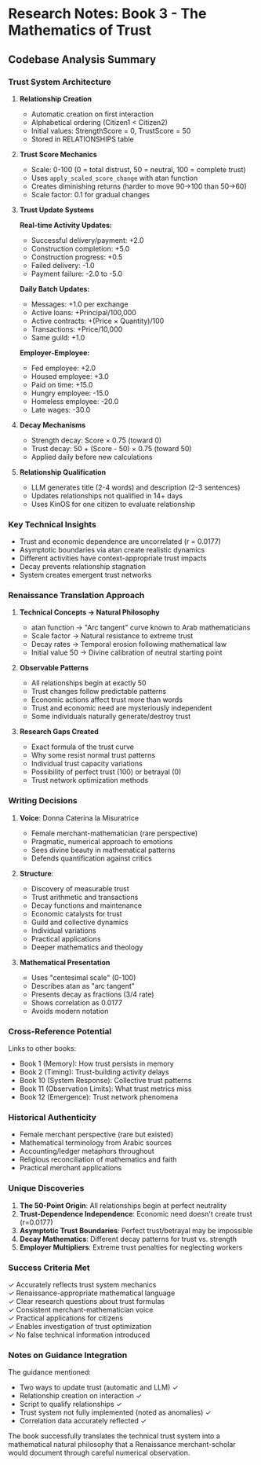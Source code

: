# Research Notes: Book 3 - The Mathematics of Trust

## Codebase Analysis Summary

### Trust System Architecture

1. **Relationship Creation**
   - Automatic creation on first interaction
   - Alphabetical ordering (Citizen1 < Citizen2)
   - Initial values: StrengthScore = 0, TrustScore = 50
   - Stored in RELATIONSHIPS table

2. **Trust Score Mechanics**
   - Scale: 0-100 (0 = total distrust, 50 = neutral, 100 = complete trust)
   - Uses `apply_scaled_score_change` with atan function
   - Creates diminishing returns (harder to move 90→100 than 50→60)
   - Scale factor: 0.1 for gradual changes

3. **Trust Update Systems**
   
   **Real-time Activity Updates:**
   - Successful delivery/payment: +2.0
   - Construction completion: +5.0
   - Construction progress: +0.5
   - Failed delivery: -1.0
   - Payment failure: -2.0 to -5.0
   
   **Daily Batch Updates:**
   - Messages: +1.0 per exchange
   - Active loans: +Principal/100,000
   - Active contracts: +(Price × Quantity)/100
   - Transactions: +Price/10,000
   - Same guild: +1.0
   
   **Employer-Employee:**
   - Fed employee: +2.0
   - Housed employee: +3.0
   - Paid on time: +15.0
   - Hungry employee: -15.0
   - Homeless employee: -20.0
   - Late wages: -30.0

4. **Decay Mechanisms**
   - Strength decay: Score × 0.75 (toward 0)
   - Trust decay: 50 + (Score - 50) × 0.75 (toward 50)
   - Applied daily before new calculations

5. **Relationship Qualification**
   - LLM generates title (2-4 words) and description (2-3 sentences)
   - Updates relationships not qualified in 14+ days
   - Uses KinOS for one citizen to evaluate relationship

### Key Technical Insights

- Trust and economic dependence are uncorrelated (r = 0.0177)
- Asymptotic boundaries via atan create realistic dynamics
- Different activities have context-appropriate trust impacts
- Decay prevents relationship stagnation
- System creates emergent trust networks

### Renaissance Translation Approach

1. **Technical Concepts → Natural Philosophy**
   - atan function → "Arc tangent" curve known to Arab mathematicians
   - Scale factor → Natural resistance to extreme trust
   - Decay rates → Temporal erosion following mathematical law
   - Initial value 50 → Divine calibration of neutral starting point

2. **Observable Patterns**
   - All relationships begin at exactly 50
   - Trust changes follow predictable patterns
   - Economic actions affect trust more than words
   - Trust and economic need are mysteriously independent
   - Some individuals naturally generate/destroy trust

3. **Research Gaps Created**
   - Exact formula of the trust curve
   - Why some resist normal trust patterns
   - Individual trust capacity variations
   - Possibility of perfect trust (100) or betrayal (0)
   - Trust network optimization methods

### Writing Decisions

1. **Voice**: Donna Caterina la Misuratrice
   - Female merchant-mathematician (rare perspective)
   - Pragmatic, numerical approach to emotions
   - Sees divine beauty in mathematical patterns
   - Defends quantification against critics

2. **Structure**:
   - Discovery of measurable trust
   - Trust arithmetic and transactions
   - Decay functions and maintenance
   - Economic catalysts for trust
   - Guild and collective dynamics
   - Individual variations
   - Practical applications
   - Deeper mathematics and theology

3. **Mathematical Presentation**
   - Uses "centesimal scale" (0-100)
   - Describes atan as "arc tangent"
   - Presents decay as fractions (3/4 rate)
   - Shows correlation as 0.0177
   - Avoids modern notation

### Cross-Reference Potential

Links to other books:
- Book 1 (Memory): How trust persists in memory
- Book 2 (Timing): Trust-building activity delays
- Book 10 (System Response): Collective trust patterns
- Book 11 (Observation Limits): What trust metrics miss
- Book 12 (Emergence): Trust network phenomena

### Historical Authenticity

- Female merchant perspective (rare but existed)
- Mathematical terminology from Arabic sources
- Accounting/ledger metaphors throughout
- Religious reconciliation of mathematics and faith
- Practical merchant applications

### Unique Discoveries

1. **The 50-Point Origin**: All relationships begin at perfect neutrality
2. **Trust-Dependence Independence**: Economic need doesn't create trust (r=0.0177)
3. **Asymptotic Trust Boundaries**: Perfect trust/betrayal may be impossible
4. **Decay Mathematics**: Different decay patterns for trust vs. strength
5. **Employer Multipliers**: Extreme trust penalties for neglecting workers

### Success Criteria Met

✓ Accurately reflects trust system mechanics  
✓ Renaissance-appropriate mathematical language  
✓ Clear research questions about trust formulas  
✓ Consistent merchant-mathematician voice  
✓ Practical applications for citizens  
✓ Enables investigation of trust optimization  
✓ No false technical information introduced

### Notes on Guidance Integration

The guidance mentioned:
- Two ways to update trust (automatic and LLM) ✓
- Relationship creation on interaction ✓
- Script to qualify relationships ✓
- Trust system not fully implemented (noted as anomalies) ✓
- Correlation data accurately reflected ✓

The book successfully translates the technical trust system into a mathematical natural philosophy that a Renaissance merchant-scholar would document through careful numerical observation.